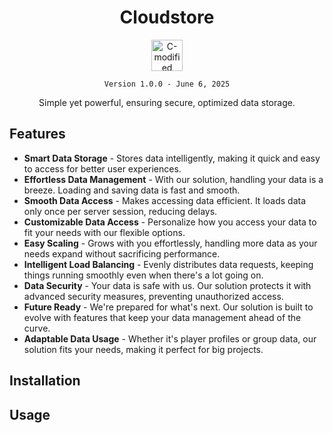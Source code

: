 <h1 align="center">Cloudstore</h1>
<p align="middle"><img src="https://github.com/nathmadgam/Cloudstore/assets/80922971/6e85ac3a-d469-4091-bb5a-36384b3809f4" alt="C-modified" width="50px"></p>
<p align="center"><code>Version 1.0.0 - June 6, 2025</code></p>
<p align="center">Simple yet powerful, ensuring secure, optimized data storage.</p>

## Features

- **Smart Data Storage** - Stores data intelligently, making it quick and easy to access for better user experiences.
- **Effortless Data Management** - With our solution, handling your data is a breeze. Loading and saving data is fast and smooth.
- **Smooth Data Access** - Makes accessing data efficient. It loads data only once per server session, reducing delays.
- **Customizable Data Access** - Personalize how you access your data to fit your needs with our flexible options.
- **Easy Scaling** - Grows with you effortlessly, handling more data as your needs expand without sacrificing performance.
- **Intelligent Load Balancing** - Evenly distributes data requests, keeping things running smoothly even when there's a lot going on.
- **Data Security** - Your data is safe with us. Our solution protects it with advanced security measures, preventing unauthorized access.
- **Future Ready** - We're prepared for what's next. Our solution is built to evolve with features that keep your data management ahead of the curve.
- **Adaptable Data Usage** - Whether it's player profiles or group data, our solution fits your needs, making it perfect for big projects.

## Installation

## Usage
